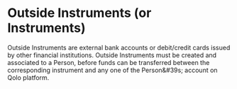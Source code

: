 # Outside Instruments (or Instruments)

Outside Instruments are external bank accounts or debit/credit cards issued by other financial institutions. Outside Instruments must be created and associated to a Person, before funds can be transferred between the corresponding instrument and any one of the Person&#39s; account on Qolo platform.

